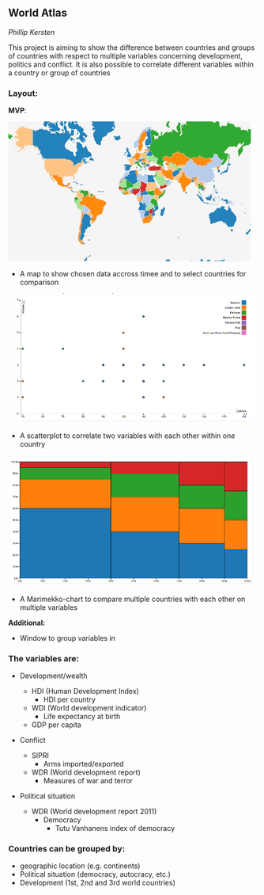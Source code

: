 ## World Atlas
*Phillip Kersten*

This project is aiming to show the difference between countries and groups of countries with respect to multiple variables concerning development, politics and conflict.
It is also possible to correlate different variables within a country or group of countries

### Layout:
**MVP**:

![World-map in d3](/doc/world.png)
- A map to show chosen data accross timee and to select countries for comparison

![Scatterplot in d3](doc/scatter.png)
- A scatterplot to correlate two variables with each other within one country

![Marimekko in d3](doc/marimekko.png)
- A Marimekko-chart to compare multiple countries with each other on multiple variables

**Additional:**
- Window to group variables in

### The variables are:
- Development/wealth
  - HDI (Human Development Index)
    - HDI per country
  - WDI (World development indicator)
    - Life expectancy at birth
  - GDP per capita

- Conflict
  - SIPRI
    - Arms imported/exported
  - WDR (World development report)
    - Measures of war and terror

- Political situation
  - WDR (World development report 2011)
    - Democracy
      - Tutu Vanhanens index of democracy

### Countries can be grouped by:
- geographic location (e.g. continents)
- Political situation (democracy, autocracy, etc.)
- Development (1st, 2nd and 3rd world countries)
